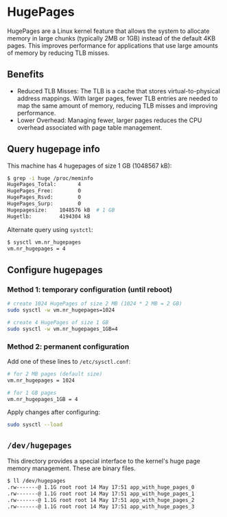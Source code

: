 # HugePages

HugePages are a Linux kernel feature that allows the system to allocate memory in large chunks (typically 2MB or 1GB) instead of the default 4KB pages. This improves performance for applications that use large amounts of memory by reducing TLB misses.

## Benefits
- Reduced TLB Misses: The TLB is a cache that stores virtual-to-physical address mappings. With larger pages, fewer TLB entries are needed to map the same amount of memory, reducing TLB misses and improving performance.
- Lower Overhead: Managing fewer, larger pages reduces the CPU overhead associated with page table management.

## Query hugepage info
This machine has 4 hugepages of size 1 GB (1048567 kB):
```bash
$ grep -i huge /proc/meminfo
HugePages_Total:       4
HugePages_Free:        0
HugePages_Rsvd:        0
HugePages_Surp:        0
Hugepagesize:    1048576 kB  # 1 GB
Hugetlb:         4194304 kB
```

Alternate query using `systctl`:
```bash
$ sysctl vm.nr_hugepages
vm.nr_hugepages = 4
```

## Configure hugepages

### Method 1: temporary configuration (until reboot)
```bash
# create 1024 HugePages of size 2 MB (1024 * 2 MB = 2 GB)
sudo sysctl -w vm.nr_hugepages=1024

# create 4 HugePages of size 1 GB
sudo sysctl -w vm.nr_hugepages_1GB=4
```

### Method 2: permanent configuration
Add one of these lines to `/etc/sysctl.conf`:
```bash
# for 2 MB pages (default size)
vm.nr_hugepages = 1024

# for 1 GB pages
vm.nr_hugepages_1GB = 4
```

Apply changes after configuring:
```bash
sudo sysctl --load
```

## `/dev/hugepages`
This directory provides a special interface to the kernel's huge page memory management. These are binary files.

```bash
$ ll /dev/hugepages
.rw-------@ 1.1G root root 14 May 17:51 app_with_huge_pages_0
.rw-------@ 1.1G root root 14 May 17:51 app_with_huge_pages_1
.rw-------@ 1.1G root root 14 May 17:51 app_with_huge_pages_2
.rw-------@ 1.1G root root 14 May 17:51 app_with_huge_pages_3
```

